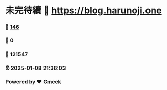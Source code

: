# 未完待續 :link: https://blog.harunoji.one 
### :page_facing_up: [146](https://blog.harunoji.one/tag.html) 
### :speech_balloon: 0 
### :hibiscus: 121547 
### :alarm_clock: 2025-01-08 21:36:03 
### Powered by :heart: [Gmeek](https://github.com/Meekdai/Gmeek)
